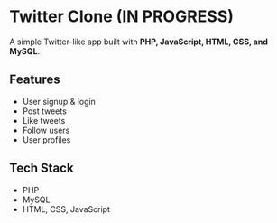 # Twitter Clone (IN PROGRESS)

A simple Twitter-like app built with **PHP, JavaScript, HTML, CSS, and MySQL**.

## Features
- User signup & login
- Post tweets
- Like tweets
- Follow users
- User profiles

## Tech Stack
- PHP
- MySQL
- HTML, CSS, JavaScript
